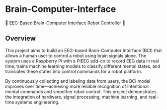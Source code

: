 # Brain-Computer-Interface

🧠 EEG-Based Brain-Computer Interface Robot Controller 🧠 

## Overview

This project aims to build an EEG-based Brain-Computer Interface (BCI) that allows a human user to control a robot using brain signals alone. The system uses a Raspberry Pi with a PiEEG add-on to record EEG data in real time, trains machine learning models to classify different mental states, and translates these states into control commands for a robot platform.

By continuously collecting and labeling data from users, the BCI model improves over time—achieving more reliable recognition of intentional mental commands and smoother robot control. This project demonstrates the integration of hardware, signal processing, machine learning, and real-time systems engineering.
